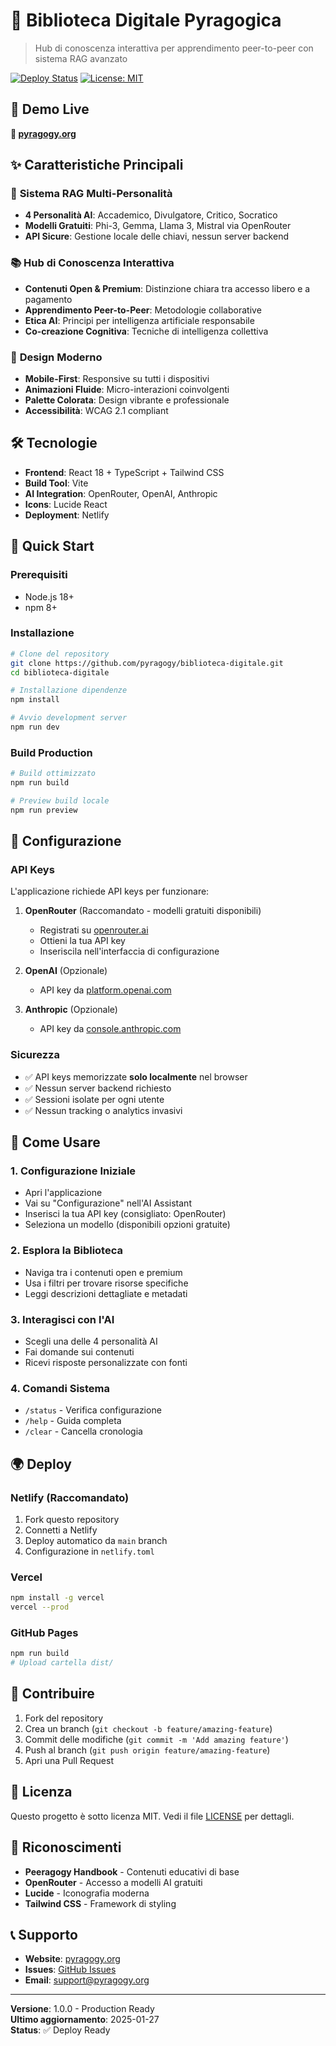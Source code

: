 # 🌟 Biblioteca Digitale Pyragogica

> Hub di conoscenza interattiva per apprendimento peer-to-peer con sistema RAG avanzato

[![Deploy Status](https://api.netlify.com/api/v1/badges/your-site-id/deploy-status)](https://app.netlify.com/sites/your-site/deploys)
[![License: MIT](https://img.shields.io/badge/License-MIT-yellow.svg)](https://opensource.org/licenses/MIT)

## 🚀 **Demo Live**

**🔗 [pyragogy.org](https://pyragogy.org)**

## ✨ **Caratteristiche Principali**

### 🧠 **Sistema RAG Multi-Personalità**
- **4 Personalità AI**: Accademico, Divulgatore, Critico, Socratico
- **Modelli Gratuiti**: Phi-3, Gemma, Llama 3, Mistral via OpenRouter
- **API Sicure**: Gestione locale delle chiavi, nessun server backend

### 📚 **Hub di Conoscenza Interattiva**
- **Contenuti Open & Premium**: Distinzione chiara tra accesso libero e a pagamento
- **Apprendimento Peer-to-Peer**: Metodologie collaborative
- **Etica AI**: Principi per intelligenza artificiale responsabile
- **Co-creazione Cognitiva**: Tecniche di intelligenza collettiva

### 🎨 **Design Moderno**
- **Mobile-First**: Responsive su tutti i dispositivi
- **Animazioni Fluide**: Micro-interazioni coinvolgenti
- **Palette Colorata**: Design vibrante e professionale
- **Accessibilità**: WCAG 2.1 compliant

## 🛠️ **Tecnologie**

- **Frontend**: React 18 + TypeScript + Tailwind CSS
- **Build Tool**: Vite
- **AI Integration**: OpenRouter, OpenAI, Anthropic
- **Icons**: Lucide React
- **Deployment**: Netlify

## 🚀 **Quick Start**

### **Prerequisiti**
- Node.js 18+
- npm 8+

### **Installazione**
```bash
# Clone del repository
git clone https://github.com/pyragogy/biblioteca-digitale.git
cd biblioteca-digitale

# Installazione dipendenze
npm install

# Avvio development server
npm run dev
```

### **Build Production**
```bash
# Build ottimizzato
npm run build

# Preview build locale
npm run preview
```

## 🔧 **Configurazione**

### **API Keys**
L'applicazione richiede API keys per funzionare:

1. **OpenRouter** (Raccomandato - modelli gratuiti disponibili)
   - Registrati su [openrouter.ai](https://openrouter.ai)
   - Ottieni la tua API key
   - Inseriscila nell'interfaccia di configurazione

2. **OpenAI** (Opzionale)
   - API key da [platform.openai.com](https://platform.openai.com)

3. **Anthropic** (Opzionale)
   - API key da [console.anthropic.com](https://console.anthropic.com)

### **Sicurezza**
- ✅ API keys memorizzate **solo localmente** nel browser
- ✅ Nessun server backend richiesto
- ✅ Sessioni isolate per ogni utente
- ✅ Nessun tracking o analytics invasivi

## 📖 **Come Usare**

### **1. Configurazione Iniziale**
- Apri l'applicazione
- Vai su "Configurazione" nell'AI Assistant
- Inserisci la tua API key (consigliato: OpenRouter)
- Seleziona un modello (disponibili opzioni gratuite)

### **2. Esplora la Biblioteca**
- Naviga tra i contenuti open e premium
- Usa i filtri per trovare risorse specifiche
- Leggi descrizioni dettagliate e metadati

### **3. Interagisci con l'AI**
- Scegli una delle 4 personalità AI
- Fai domande sui contenuti
- Ricevi risposte personalizzate con fonti

### **4. Comandi Sistema**
- `/status` - Verifica configurazione
- `/help` - Guida completa
- `/clear` - Cancella cronologia

## 🌍 **Deploy**

### **Netlify (Raccomandato)**
1. Fork questo repository
2. Connetti a Netlify
3. Deploy automatico da `main` branch
4. Configurazione in `netlify.toml`

### **Vercel**
```bash
npm install -g vercel
vercel --prod
```

### **GitHub Pages**
```bash
npm run build
# Upload cartella dist/
```

## 🤝 **Contribuire**

1. Fork del repository
2. Crea un branch (`git checkout -b feature/amazing-feature`)
3. Commit delle modifiche (`git commit -m 'Add amazing feature'`)
4. Push al branch (`git push origin feature/amazing-feature`)
5. Apri una Pull Request

## 📄 **Licenza**

Questo progetto è sotto licenza MIT. Vedi il file [LICENSE](LICENSE) per dettagli.

## 🙏 **Riconoscimenti**

- **Peeragogy Handbook** - Contenuti educativi di base
- **OpenRouter** - Accesso a modelli AI gratuiti
- **Lucide** - Iconografia moderna
- **Tailwind CSS** - Framework di styling

## 📞 **Supporto**

- **Website**: [pyragogy.org](https://pyragogy.org)
- **Issues**: [GitHub Issues](https://github.com/pyragogy/biblioteca-digitale/issues)
- **Email**: support@pyragogy.org

---

**Versione**: 1.0.0 - Production Ready  
**Ultimo aggiornamento**: 2025-01-27  
**Status**: ✅ Deploy Ready